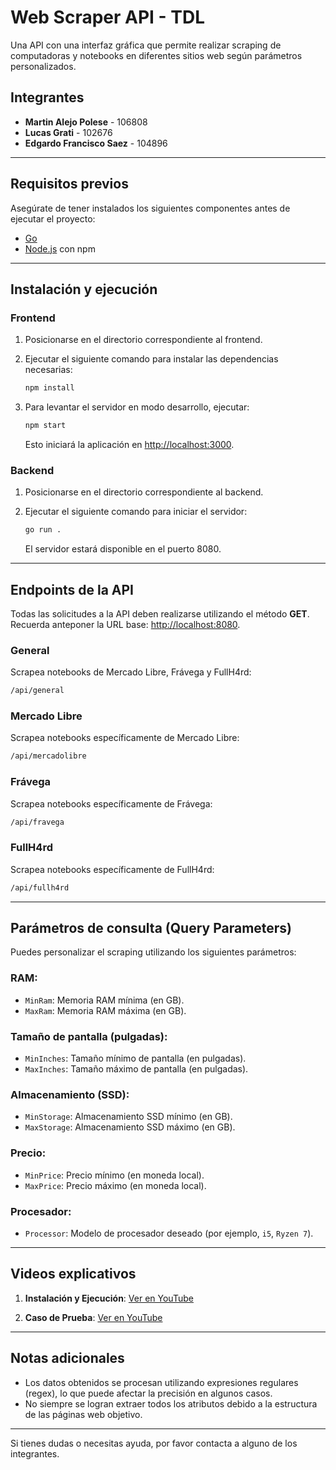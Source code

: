 # Web Scraper API - TDL

Una API con una interfaz gráfica que permite realizar scraping de computadoras y notebooks en diferentes sitios web según parámetros personalizados.

## **Integrantes**

- **Martin Alejo Polese** - 106808
- **Lucas Grati** - 102676
- **Edgardo Francisco Saez** - 104896

---

## **Requisitos previos**

Asegúrate de tener instalados los siguientes componentes antes de ejecutar el proyecto:

- [Go](https://go.dev/doc/install)
- [Node.js](https://nodejs.org/) con npm

---

## **Instalación y ejecución**

### **Frontend**

1. Posicionarse en el directorio correspondiente al frontend.
2. Ejecutar el siguiente comando para instalar las dependencias necesarias:

   ```bash
   npm install
   ```

3. Para levantar el servidor en modo desarrollo, ejecutar:

   ```bash
   npm start
   ```

   Esto iniciará la aplicación en [http://localhost:3000](http://localhost:3000).

### **Backend**

1. Posicionarse en el directorio correspondiente al backend.
2. Ejecutar el siguiente comando para iniciar el servidor:

   ```bash
   go run .
   ```

   El servidor estará disponible en el puerto 8080.

---

## **Endpoints de la API**

Todas las solicitudes a la API deben realizarse utilizando el método **GET**. Recuerda anteponer la URL base: [http://localhost:8080](http://localhost:8080).

### **General**

Scrapea notebooks de Mercado Libre, Frávega y FullH4rd:

```bash
/api/general
```

### **Mercado Libre**

Scrapea notebooks específicamente de Mercado Libre:

```bash
/api/mercadolibre
```

### **Frávega**

Scrapea notebooks específicamente de Frávega:

```bash
/api/fravega
```

### **FullH4rd**

Scrapea notebooks específicamente de FullH4rd:

```bash
/api/fullh4rd
```

---

## **Parámetros de consulta (Query Parameters)**

Puedes personalizar el scraping utilizando los siguientes parámetros:

### **RAM**:
- `MinRam`: Memoria RAM mínima (en GB).
- `MaxRam`: Memoria RAM máxima (en GB).

### **Tamaño de pantalla (pulgadas)**:
- `MinInches`: Tamaño mínimo de pantalla (en pulgadas).
- `MaxInches`: Tamaño máximo de pantalla (en pulgadas).

### **Almacenamiento (SSD)**:
- `MinStorage`: Almacenamiento SSD mínimo (en GB).
- `MaxStorage`: Almacenamiento SSD máximo (en GB).

### **Precio**:
- `MinPrice`: Precio mínimo (en moneda local).
- `MaxPrice`: Precio máximo (en moneda local).

### **Procesador**:
- `Processor`: Modelo de procesador deseado (por ejemplo, `i5`, `Ryzen 7`).

---

## **Videos explicativos**

1. **Instalación y Ejecución**:
   [Ver en YouTube](https://www.youtube.com/watch?v=jMjJ0GVIAG4&ab_channel=franciscoSaez)

2. **Caso de Prueba**:
   [Ver en YouTube](https://www.youtube.com/watch?v=DANOlJklxLI&ab_channel=franciscoSaez)

---
## **Notas adicionales**

- Los datos obtenidos se procesan utilizando expresiones regulares (regex), lo que puede afectar la precisión en algunos casos.
- No siempre se logran extraer todos los atributos debido a la estructura de las páginas web objetivo.

---

Si tienes dudas o necesitas ayuda, por favor contacta a alguno de los integrantes.

